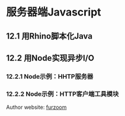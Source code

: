 # 服务器端Javascript

## 12.1 用Rhino脚本化Java

## 12.2 用Node实现异步I/O

### 12.2.1 Node示例：HHTP服务器

### 12.2.2 Node示例：HTTP客户端工具模块


Author website: [furzoom](http://furzoom.com/about-us/ "Furzoom")

